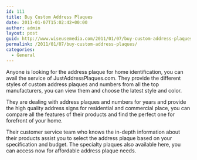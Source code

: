 ```yaml
---
id: 111
title: Buy Custom Address Plaques
date: 2011-01-07T15:02:42+00:00
author: admin
layout: post
guid: http://www.wiseusemedia.com/2011/01/07/buy-custom-address-plaques/
permalink: /2011/01/07/buy-custom-address-plaques/
categories:
  - General
---
```

Anyone is looking for the address plaque for home identification, you can avail the service of JustAddressPlaques.com. They provide the different styles of custom address plaques and numbers from all the top manufacturers, you can view them and choose the latest style and color.

They are dealing with address plaques and numbers for years and provide the high quality address signs for residential and commercial place, you can compare all the features of their products and find the perfect one for forefront of your home.

Their customer service team who knows the in-depth information about their products assist you to select the address plaque based on your specification and budget. The specialty plaques also available here, you can access now for affordable address plaque needs.